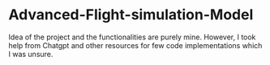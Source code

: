 ﻿# Advanced-Flight-simulation-Model
Idea of the project and the functionalities are purely mine. However, I took help from Chatgpt and other resources for few code implementations which I was unsure. 

